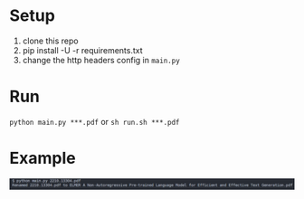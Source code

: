 # Setup
1. clone this repo
2. pip install -U -r requirements.txt
3. change the http headers config in `main.py`
# Run
`python main.py ***.pdf` or `sh run.sh ***.pdf`
# Example
![example](./images/example.png)